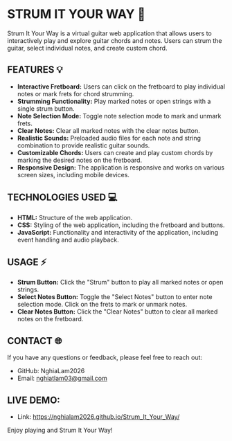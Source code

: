# STRUM IT YOUR WAY 🎸
Strum It Your Way is a virtual guitar web application that allows users to interactively play and explore guitar chords and notes. Users can strum the guitar, select individual notes, and create custom chord.


## FEATURES 💡
- **Interactive Fretboard:** Users can click on the fretboard to play individual notes or mark frets for chord strumming.
- **Strumming Functionality:** Play marked notes or open strings with a single strum button.
- **Note Selection Mode:** Toggle note selection mode to mark and unmark frets.
- **Clear Notes:** Clear all marked notes with the clear notes button.
- **Realistic Sounds:** Preloaded audio files for each note and string combination to provide realistic guitar sounds.
- **Customizable Chords:** Users can create and play custom chords by marking the desired notes on the fretboard.
- **Responsive Design:** The application is responsive and works on various screen sizes, including mobile devices.


## TECHNOLOGIES USED 💻
- **HTML:** Structure of the web application.
- **CSS:** Styling of the web application, including the fretboard and buttons.
- **JavaScript:** Functionality and interactivity of the application, including event handling and audio playback.


## USAGE ⚡
- **Strum Button:** Click the "Strum" button to play all marked notes or open strings.
- **Select Notes Button:** Toggle the "Select Notes" button to enter note selection mode. Click on the frets to mark or unmark notes.
- **Clear Notes Button:** Click the "Clear Notes" button to clear all marked notes on the fretboard.


## CONTACT 🌐
If you have any questions or feedback, please feel free to reach out:
- GitHub: NghiaLam2026
- Email: nghiatlam03@gmail.com

## LIVE DEMO:
- Link: https://nghialam2026.github.io/Strum_It_Your_Way/

Enjoy playing and Strum It Your Way!
